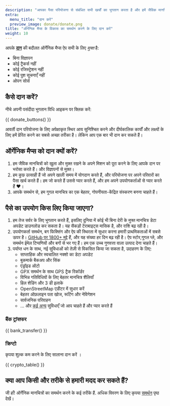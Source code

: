 ```yaml
---
description: "आपका पैसा परियोजना से संबंधित सभी खर्चों का भुगतान करता है और हमें जैविक मानचित्रों को बेहतर बनाने के लिए प्रेरित करता है।"
extra:
  menu_title: "दान करें"
  preview_image: donate/donate.png
title: "ऑर्गनिक मैप्स के विकास का समर्थन करने के लिए दान करें"
weight: 10
---
```


आपके **[दान][stripe]** की बदौलत ऑर्गेनिक मैप्स ऐप सभी के लिए _मुफ्त_ है:

- बिना विज्ञापन
- कोई ट्रैकर्स नहीं
- कोई रजिस्ट्रेशन नहीं
- कोई पुश सूचनाएँ नहीं
- ओपन सोर्स

## कैसे दान करें?

नीचे अपनी पसंदीदा भुगतान विधि आइकन पर क्लिक करें:

{{ donate_buttons() }}

आवर्ती दान परियोजना के लिए अपेक्षाकृत स्थिर आय सुनिश्चित करने और दीर्घकालिक
कार्यों और लक्ष्यों के लिए हमें प्रेरित करने का सबसे अच्छा तरीका है। लेकिन
आप एक बार भी दान कर सकते हैं।

## ऑर्गेनिक मैप्स को दान क्यों करें?

1. हम जैविक मानचित्रों को खुला और मुक्त रखने के अपने मिशन को पूरा करने के
   लिए आपके दान पर भरोसा करते हैं। और विज्ञापनों से मुक्त।
2. हम कुछ उत्साही हैं जो अपने खाली समय में योगदान करते हैं, और परियोजना पर
   अपने परिवारों का पैसा खर्च करते हैं। हम जो करते हैं उससे प्यार करते हैं,
   और हम अपने उपयोगकर्ताओं से प्यार करते हैं ❤️।
3. आपके समर्थन से, हम गूगल मानचित्र का एक बेहतर, गोपनीयता-केंद्रित संस्करण
   बनना चाहते हैं।

## पैसे का उपयोग किस लिए किया जाएगा?

1. हम तेज सर्वर के लिए भुगतान करते हैं, इसलिए दुनिया में कोई भी बिना देरी के
   मुफ्त मानचित्र डेटा अपडेट डाउनलोड कर सकता है। यह सैकड़ों टेराबाइट्स मासिक
   है, और राशि बढ़ रही है।
2. उपयोगकर्ता समर्थन, बग फिक्सिंग और ऐप की स्थिरता में सुधार करना हमारी
   प्राथमिकताओं में सबसे ऊपर है। [GitHub पर 1800+ मुद्दे][GitHub issues]
   हैं, और यह संख्या हर दिन बढ़ रही है। ऐप स्टोर,गूगल प्ले, और समर्थन ईमेल
   टिप्पणियों और बगों से भर गए हैं। हम एक उच्च गुणवत्ता वाला उत्पाद देना
   चाहते हैं।
3. पर्याप्त धन के साथ, नई सुविधाओं को तेज़ी से विकसित किया जा सकता है,
   उदाहरण के लिए:
   - साप्ताहिक और स्वचालित नक्शो का डेटा अपडेट
   - बुकमार्क बैकअप और सिंक
   - एंड्रॉइड ऑटो
   - GPX समर्थन के साथ GPS ट्रैक रिकॉर्डर
   - विभिन्न गतिविधियों के लिए बेहतर मानचित्र शैलियाँ
   - हिल शेडिंग और 3 डी इलाके
   - OpenStreetMap एडीटर में सुधार करें
   - बेहतर ऑफ़लाइन पता खोज, रूटिंग और नेविगेशन
   - सार्वजनिक परिवाहन
   - ... और [कई अन्य][github issues] सुविधाएँ जो आप चाहते हैं और प्यार करते
     हैं

### बैंक ट्रांसफर

{{ bank_transfer() }}

### क्रिप्टो

कृपया शुल्क कम करने के लिए सालाना दान करें ।

{{ crypto_table() }}

## क्या आप किसी और तरीके से हमारी मदद कर सकते हैं?

जी हाँ! ऑर्गेनिक मानचित्रों का समर्थन करने के कई तरीके हैं. अधिक विवरण के
लिए कृपया [समर्थन](@/support-us/index.hi.md) पृष्ठ देखें।

[stripe]: https://donate.organicmaps.app/ "स्ट्राइप के माध्यम से दान करें"
[github issues]: https://github.com/organicmaps/organicmaps/issues "GitHub के मामले"
